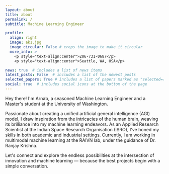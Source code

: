 ```yaml
---
layout: about
title: about
permalink: /
subtitle: Machine Learning Engineer

profile:
  align: right
  image: ak1.jpg
  image_circular: False # crops the image to make it circular
  more_info: >
    <p style="text-align:center">206-731-0687</p>
    <p style="text-align:center">Seattle, WA, USA</p>

news: true  # includes a list of news items
latest_posts: False  # includes a list of the newest posts
selected_papers: True # includes a list of papers marked as "selected={true}"
social: true  # includes social icons at the bottom of the page
---
```


Hey there! I'm Arnab, a seasoned Machine Learning Engineer and a Master's student at the University of Washington. 

Passionate about creating a unified artificial general intelligence (AGI) model, I draw inspiration from the intricacies of the human brain, weaving its brilliance into my machine learning endeavors. As an Applied Research Scientist at the Indian Space Research Organisation (ISRO), I've honed my skills in both academic and industrial settings. Currently, I am working in multimodal machine learning at the RAIVN lab, under the guidance of Dr. Ranjay Krishna. 

Let's connect and explore the endless possibilities at the intersection of innovation and machine learning — because the best projects begin with a simple conversation.

